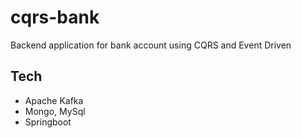 # cqrs-bank
Backend application for bank account using CQRS and Event Driven

## Tech
* Apache Kafka
* Mongo, MySql
* Springboot
